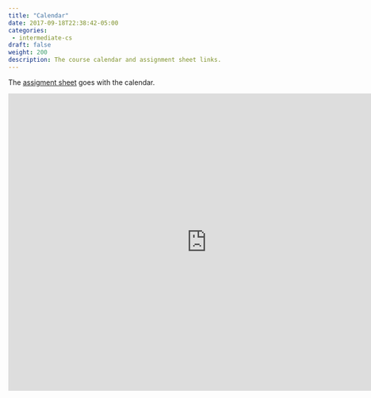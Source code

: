```yaml
---
title: "Calendar"
date: 2017-09-18T22:38:42-05:00
categories: 
 - intermediate-cs
draft: false
weight: 200
description: The course calendar and assignment sheet links.
---
```

The [assigment sheet](https://docs.google.com/spreadsheets/d/1p1JGIOWxwFkcFBZ01UxC-lOIkXn0ORUHfIt3aQVNTEU/edit?usp=sharing) goes with the calendar.
<!--more-->

<iframe src="https://calendar.google.com/calendar/embed?showPrint=0&amp;showTabs=0&amp;showCalendars=0&amp;showTz=0&amp;height=600&amp;wkst=1&amp;bgcolor=%23FFFFFF&amp;src=fls2ggdhvego6cqkfaorjkaun0%40group.calendar.google.com&amp;color=%2323164E&amp;ctz=America%2FChicago" style="border-width:0" width="800" height="600" frameborder="0" scrolling="no"></iframe>

